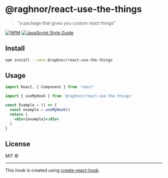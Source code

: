 # @raghnor/react-use-the-things

> &quot;a package that gives you custom react things&quot;

[![NPM](https://img.shields.io/npm/v/@raghnor/react-use-the-things.svg)](https://www.npmjs.com/package/@raghnor/react-use-the-things) [![JavaScript Style Guide](https://img.shields.io/badge/code_style-standard-brightgreen.svg)](https://standardjs.com)

## Install

```bash
npm install --save @raghnor/react-use-the-things
```

## Usage

```jsx
import React, { Component } from 'react'

import { useMyHook } from '@raghnor/react-use-the-things'

const Example = () => {
  const example = useMyHook()
  return (
    <div>{example}</div>
  )
}
```

## License

MIT © [](https://github.com/)

---

This hook is created using [create-react-hook](https://github.com/hermanya/create-react-hook).
